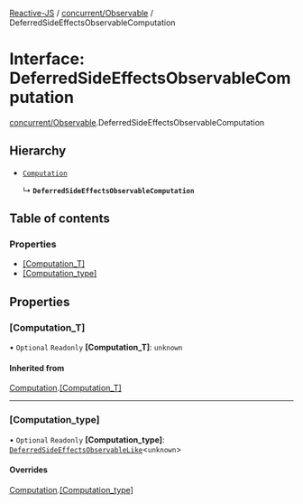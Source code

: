 [Reactive-JS](../README.md) / [concurrent/Observable](../modules/concurrent_Observable.md) / DeferredSideEffectsObservableComputation

# Interface: DeferredSideEffectsObservableComputation

[concurrent/Observable](../modules/concurrent_Observable.md).DeferredSideEffectsObservableComputation

## Hierarchy

- [`Computation`](computations.Computation.md)

  ↳ **`DeferredSideEffectsObservableComputation`**

## Table of contents

### Properties

- [[Computation\_T]](concurrent_Observable.DeferredSideEffectsObservableComputation.md#[computation_t])
- [[Computation\_type]](concurrent_Observable.DeferredSideEffectsObservableComputation.md#[computation_type])

## Properties

### [Computation\_T]

• `Optional` `Readonly` **[Computation\_T]**: `unknown`

#### Inherited from

[Computation](computations.Computation.md).[[Computation_T]](computations.Computation.md#[computation_t])

___

### [Computation\_type]

• `Optional` `Readonly` **[Computation\_type]**: [`DeferredSideEffectsObservableLike`](concurrent.DeferredSideEffectsObservableLike.md)<`unknown`\>

#### Overrides

[Computation](computations.Computation.md).[[Computation_type]](computations.Computation.md#[computation_type])
